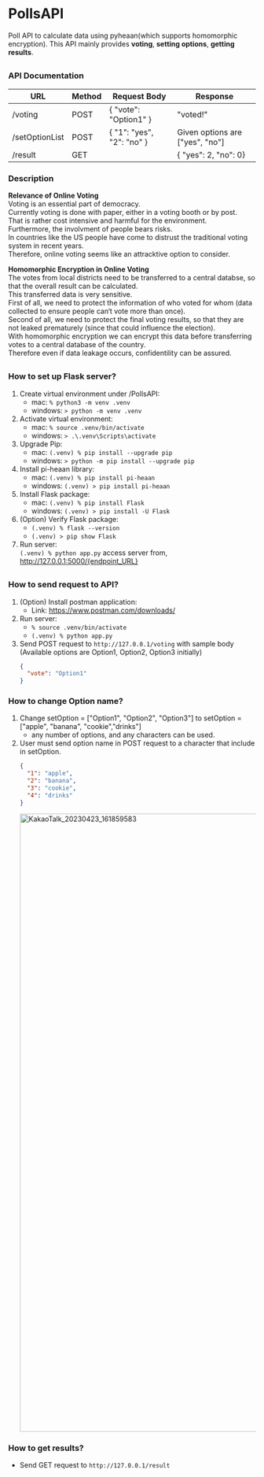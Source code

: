 # PollsAPI

Poll API to calculate data using pyheaan(which supports homomorphic encryption).
This API mainly provides **voting**, **setting options**, **getting results**.

## <Overview>

### API Documentation

| URL            | Method | Request Body              | Response                        |
| -------------- | ------ | ------------------------- | ------------------------------- |
| /voting        | POST   | { "vote": "Option1" }     | "voted!"                        |
| /setOptionList | POST   | { "1": "yes", "2": "no" } | Given options are ["yes", "no"] |
| /result        | GET    |                           | { "yes": 2, "no": 0}            |

### Description

**Relevance of Online Voting**  
Voting is an essential part of democracy.  
Currently voting is done with paper, either in a voting booth or by post.  
That is rather cost intensive and harmful for the environment.  
Furthermore, the involvment of people bears risks.  
In countries like the US people have come to distrust the traditional voting system in recent years.  
Therefore, online voting seems like an attracktive option to consider.

**Homomorphic Encryption in Online Voting**  
The votes from local districts need to be transferred to a central databse, so that the overall result can be calculated.  
This transferred data is very sensitive.  
First of all, we need to protect the information of who voted for whom (data collected to ensure people can‘t vote more than once).  
Second of all, we need to protect the final voting results, so that they are not leaked prematurely (since that could influence the election).  
With homomorphic encryption we can encrypt this data before transferring votes to a central database of the country.  
Therefore even if data leakage occurs, confidentility can be assured.

## <Prerequisites>

### How to set up Flask server?

1. Create virtual environment under /PollsAPI:
   - mac: `% python3 -m venv .venv`
   - windows: `> python -m venv .venv`
2. Activate virtual environment:
   - mac: `% source .venv/bin/activate`
   - windows: `> .\.venv\Scripts\activate`
3. Upgrade Pip:
   - mac: `(.venv) % pip install --upgrade pip`
   - windows: `> python -m pip install --upgrade pip`
4. Install pi-heaan library:
   - mac: `(.venv) % pip install pi-heaan`
   - windows: `(.venv) > pip install pi-heaan`
5. Install Flask package:
   - mac: `(.venv) % pip install Flask`
   - windows: `(.venv) > pip install -U Flask`
6. (Option) Verify Flask package:
   - `(.venv) % flask --version`
   - `(.venv) > pip show Flask`
7. Run server:  
   `(.venv) % python app.py`
   access server from, http://127.0.0.1:5000/{endpoint_URL}

## <API Usages>

### How to send request to API?

1. (Option) Install postman application:
   - Link: https://www.postman.com/downloads/
2. Run server:
   - `% source .venv/bin/activate`
   - `(.venv) % python app.py`
3. Send POST request to `http://127.0.0.1/voting` with sample body
   (Available options are Option1, Option2, Option3 initially)
   ```json
   {
     "vote": "Option1"
   }
   ```

### How to change Option name?

1. Change setOption = ["Option1", "Option2", "Option3"] to setOption = ["apple", "banana", "cookie","drinks"]
   - any number of options, and any characters can be used.
2. User must send option name in POST request to a character that include in setOption.
   ```json
   {
     "1": "apple",
     "2": "banana",
     "3": "cookie",
     "4": "drinks"
   }
   ```
   <img width="1256" alt="KakaoTalk_20230423_161859583" src="https://user-images.githubusercontent.com/117963984/233825820-7c691cdb-da63-4b84-b0e2-e8fe198559f0.png">

### How to get results?

- Send GET request to `http://127.0.0.1/result`
